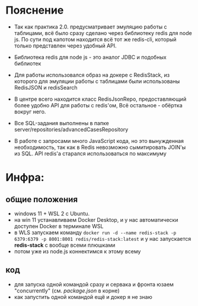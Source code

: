 # Пояснение

- Так как практика 2.0. предусматривает эмуляцию работы с таблицами, всё было сразу сделано через библиотеку redis для node js. 
По сути под капотом находится всё тот же redis-cli, который только представлен через удобный API.

- Библиотека redis для node js - это аналог JDBC и подобных библиотек

- Для работы использовался образ на докере с RedisStack, из которого для эмуляции работы с таблицами были использованы RedisJSON и redisSearch

- В центре всего находится класс RedisJsonRepo, предоставляющий более удобно API для работы с redis'ом, Всё остальное - обёртка вокруг него.

- Все SQL-задания выполнены в папке server/repositories/advancedCasesRepository

- В работе с запросами много JavaScript кода, но это вынужденная необходимость, так как в Redis невозможно сымитировать JOIN'ы из SQL. API redis'а старался использоваться по максимуму

# Инфра:

## общие положения
- windows 11 + WSL 2 с Ubuntu.
- на win 11 устанавливаем Docker Desktop, и у нас автоматически доступен Docker в терминале WSL
- в WLS запускаем команду ```docker run -d --name redis-stack -p 6379:6379 -p 8001:8001 redis/redis-stack:latest``` и у нас запускается <b>redis-stack</b> с вообще всеми плюшками
- потом уже из node.js коннектимся к этому всему

## код
- для запуска одной командой сразу и сервака и фронта юзаем "concurrently" (см. <i>package.json</i> в корне)
- как запустить одной командой ещё и докер я не знаю

